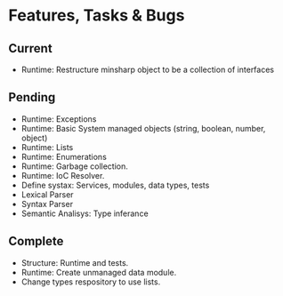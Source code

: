 # Features, Tasks & Bugs

## Current

* Runtime: Restructure minsharp object to be a collection of interfaces

## Pending

* Runtime: Exceptions
* Runtime: Basic System managed objects (string, boolean, number, object)
* Runtime: Lists
* Runtime: Enumerations
* Runtime: Garbage collection.
* Runtime: IoC Resolver.
* Define systax: Services, modules, data types, tests
* Lexical Parser
* Syntax Parser
* Semantic Analisys: Type inferance

## Complete

* Structure: Runtime and tests.
* Runtime: Create unmanaged data module.
* Change types respository to use lists.
